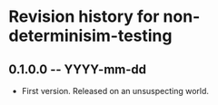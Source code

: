 # Revision history for non-determinisim-testing

## 0.1.0.0 -- YYYY-mm-dd

* First version. Released on an unsuspecting world.
